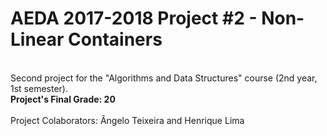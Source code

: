 # AEDA 2017-2018 Project #2 - Non-Linear Containers

</br>Second project for the "Algorithms and Data Structures" course (2nd year, 1st semester).
</br><b>Project's Final Grade: 20</b>
</br></br>
Project Colaborators: Ângelo Teixeira and Henrique Lima
